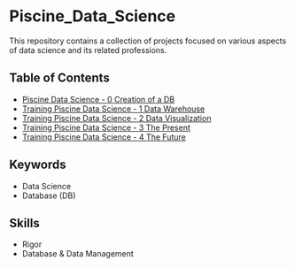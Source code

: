 # Piscine_Data_Science

This repository contains a collection of projects focused on various aspects of data science and its related professions.

## Table of Contents

- [Piscine Data Science - 0 Creation of a DB](https://github.com/abaiao-r/Piscine_DataScience_0_Creation_of_a_DB)
- [Training Piscine Data Science - 1 Data Warehouse](https://github.com/abaiao-r/Training_Piscine_DataScience_1_Data_Warehouse)
- [Training Piscine Data Science - 2 Data Visualization](https://github.com/abaiao-r/Training_Piscine_DataScience_2_Data_Viz)
- [Training Piscine Data Science - 3 The Present](https://github.com/abaiao-r/Training_Piscine_DataScience_3_The_Present)
- [Training Piscine Data Science - 4 The Future](https://github.com/abaiao-r/Training_Piscine_DataScience_4_The_Future)

## Keywords
- Data Science
- Database (DB)

## Skills
- Rigor
- Database & Data Management
